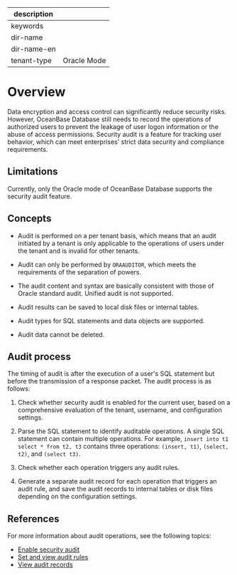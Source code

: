 |description||
|---|---|
|keywords||
|dir-name||
|dir-name-en||
|tenant-type|Oracle Mode|

# Overview

Data encryption and access control can significantly reduce security risks. However, OceanBase Database still needs to record the operations of authorized users to prevent the leakage of user logon information or the abuse of access permissions. Security audit is a feature for tracking user behavior, which can meet enterprises' strict data security and compliance requirements.

## Limitations

Currently, only the Oracle mode of OceanBase Database supports the security audit feature.

## Concepts

* Audit is performed on a per tenant basis, which means that an audit initiated by a tenant is only applicable to the operations of users under the tenant and is invalid for other tenants.

* Audit can only be performed by `ORAAUDITOR`, which meets the requirements of the separation of powers.

* The audit content and syntax are basically consistent with those of Oracle standard audit. Unified audit is not supported.

* Audit results can be saved to local disk files or internal tables.

* Audit types for SQL statements and data objects are supported.

* Audit data cannot be deleted.

## Audit process

The timing of audit is after the execution of a user's SQL statement but before the transmission of a response packet. The audit process is as follows:

1. Check whether security audit is enabled for the current user, based on a comprehensive evaluation of the tenant, username, and configuration settings.

2. Parse the SQL statement to identify auditable operations. A single SQL statement can contain multiple operations. For example, `insert into t1 select * from t2, t3` contains three operations: `(insert, t1)`, `(select, t2)`, and `(select t3)`.

3. Check whether each operation triggers any audit rules.

4. Generate a separate audit record for each operation that triggers an audit rule, and save the audit records to internal tables or disk files depending on the configuration settings.

## References

For more information about audit operations, see the following topics:

* [Enable security audit](../600.security-audit/200.audit-open.md)
* [Set and view audit rules](../600.security-audit/300.set-up-and-view-audit-rules.md)
* [View audit records](../600.security-audit/500.audit-records.md)
